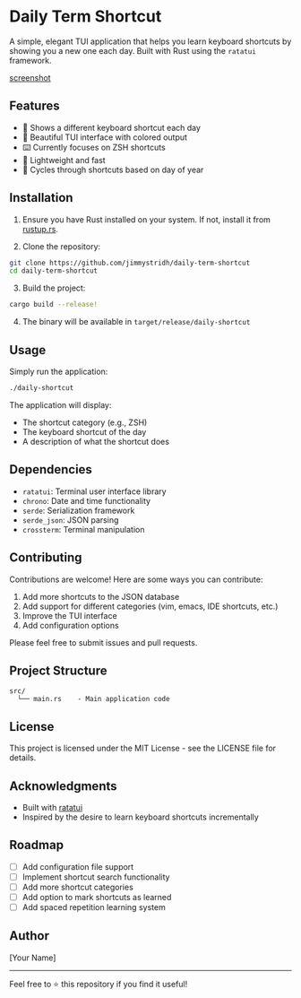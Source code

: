 # Daily Term Shortcut

A simple, elegant TUI application that helps you learn keyboard shortcuts by showing you a new one each day. Built with Rust using the `ratatui` framework.

[screenshot](screenshot.png)

## Features

- 📅 Shows a different keyboard shortcut each day
- 🎨 Beautiful TUI interface with colored output
- ⌨️ Currently focuses on ZSH shortcuts
- 🚀 Lightweight and fast
- 🔄 Cycles through shortcuts based on day of year

## Installation

1. Ensure you have Rust installed on your system. If not, install it from [rustup.rs](https://rustup.rs/).

2. Clone the repository:
```bash
git clone https://github.com/jimmystridh/daily-term-shortcut
cd daily-term-shortcut
```

3. Build the project:
```bash
cargo build --release!
```

4. The binary will be available in `target/release/daily-shortcut`

## Usage

Simply run the application:

```bash
./daily-shortcut
```

The application will display:
- The shortcut category (e.g., ZSH)
- The keyboard shortcut of the day
- A description of what the shortcut does

## Dependencies

- `ratatui`: Terminal user interface library
- `chrono`: Date and time functionality
- `serde`: Serialization framework
- `serde_json`: JSON parsing
- `crossterm`: Terminal manipulation

## Contributing

Contributions are welcome! Here are some ways you can contribute:

1. Add more shortcuts to the JSON database
2. Add support for different categories (vim, emacs, IDE shortcuts, etc.)
3. Improve the TUI interface
4. Add configuration options

Please feel free to submit issues and pull requests.

## Project Structure

```
src/
  └── main.rs    - Main application code
```

## License

This project is licensed under the MIT License - see the LICENSE file for details.

## Acknowledgments

- Built with [ratatui](https://github.com/tui-rs-revival/ratatui)
- Inspired by the desire to learn keyboard shortcuts incrementally

## Roadmap

- [ ] Add configuration file support
- [ ] Implement shortcut search functionality
- [ ] Add more shortcut categories
- [ ] Add option to mark shortcuts as learned
- [ ] Add spaced repetition learning system

## Author

[Your Name]

---
Feel free to ⭐ this repository if you find it useful!